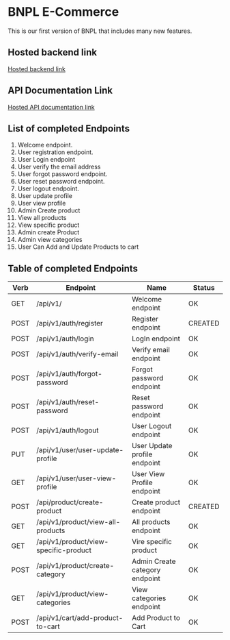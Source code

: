 # BNPL E-Commerce

This is our first version of BNPL that includes many new features.

## Hosted backend link

[Hosted backend link](https://bnpl-store-be.onrender.com/)

## API Documentation Link

[Hosted API documentation link](https://bnpl-store-be.onrender.com/api-docs)

## List of completed Endpoints

1. Welcome endpoint.
2. User registration endpoint.
3. User Login endpoint
4. User verify the email address
5. User forgot password endpoint.
6. User reset password endpoint.
7. User logout endpoint.
8. User update profile
9. User view profile
10. Admin Create product
11. View all products
12. View specific product
13. Admin create Product
14. Admin view categories
15. User Can Add and Update Products to cart

## Table of completed Endpoints

| Verb | Endpoint                              | Name                           | Status  |
| ---- | ------------------------------------- | ------------------------------ | ------- |
| GET  | /api/v1/                              | Welcome endpoint               | OK      |
| POST | /api/v1/auth/register                 | Register endpoint              | CREATED |
| POST | /api/v1/auth/login                    | LogIn endpoint                 | OK      |
| POST | /api/v1/auth/verify-email             | Verify email endpoint          | OK      |
| POST | /api/v1/auth/forgot-password          | Forgot password endpoint       | OK      |
| POST | /api/v1/auth/reset-password           | Reset password endpoint        | OK      |
| POST | /api/v1/auth/logout                   | User Logout endpoint           | OK      |
| PUT  | /api/v1/user/user-update-profile      | User Update profile endpoint   | OK      |
| GET  | /api/v1/user/user-view-profile        | User View Profile endpoint     | OK      |
| POST | /api/product/create-product           | Create product endpoint        | CREATED |
| GET  | /api/v1/product/view-all-products     | All products endpoint          | OK      |
| GET  | /api/v1/product/view-specific-product | Vire specific product          | OK      |
| POST | /api/v1/product/create-category       | Admin Create category endpoint | OK      |
| GET  | /api/v1/product/view-categories       | View categories endpoint       | OK      |
| POST | /api/v1/cart/add-product-to-cart      | Add Product to Cart            | OK      |
